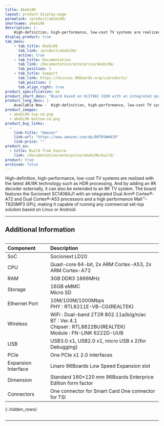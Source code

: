 ```yaml
---
title: Akebi96
layout: product-display-page
permalink: /product/akebi96/
shortname: akebi96
description: |-
    High-definition, high-performance, low-cost TV systems are realized with the latest 4K/8K technology such as HDR processing. And by adding an 8K decoder externally, it can also be extended to an 8K TV system.
display_product: true
tab_menu:
    - tab_title: Akebi96
      tab_link: /product/akebi96/
      active: true
    - tab_title: Documentation
      tab_link: /documentation/enterprise/akebi96/
      tab_position: 1
    - tab_title: Support
      tab_link: https://discuss.96boards.org/c/products/
      tab_position: 2
      tab_align_right: true
product_specification: ee
product_short_desc: "Board based on Hi3798C V200 with an integrated quad-core 64-bit ARM Cortex A53"
product_long_desc: |-
    Available Now -  High-definition, high-performance, low-cost TV systems are realized with the latest 4K/8K technology such as HDR processing. And by adding an 8K decoder externally, it can also be extended to an 8K TV system. The board features the Socionext SC1408AJ1 with an integrated Dual Arm® Cortex®-A72 and Dual Cortex®-A53 processors and a high performance Mali™-T820MP3 GPU, making it capable of running any commercial set-top solution based on Linux or Android.
product_images:
  - akebi96-top-sd.png
  - akebi96-bottom-sd.png
product_buy_links:
  -
    link-title: "Amazon"
    link-url: "https://www.amazon.com/dp/B07RSWW429"
    link-price: ""
product_os:
  - title: Build from Source
    link: /documentation/enterprise/akebi96/build/
product: true
archived: false
---
```

High-definition, high-performance, low-cost TV systems are realized with the latest 4K/8K technology such as HDR processing. And by adding an 8K decoder externally, it can also be extended to an 8K TV system. The board features the Socionext SC1408AJ1 with an integrated Dual Arm® Cortex®-A72 and Dual Cortex®-A53 processors and a high performance Mali™-T820MP3 GPU, making it capable of running any commercial set-top solution based on Linux or Android.

***

## Additional Information
<div style="overflow-x:scroll;" markdown="1">


|   Component          |   Description                                                                                    |
|:---------------------|:-------------------------------------------------------------------------------------------------|
|  SoC                 | Socionext LD20                                                                                   |
|  CPU                 | Quad-core 64-bit, 2x ARM Cortex-A53, 2x ARM Cortex-A72                                           |
|  RAM                 | 3GB DDR3 1866MHz                                                                                 |
|  Storage             | 16GB eMMC <br> Micro SD                                                                          |
|  Ethernet Port       | 10M/100M/1000Mbps <br> PHY : RTL8211E-VB-CG(REALTEK)                                             |
|  Wireless            | WiFi : Dual-band 2T2R 802.11a/b/g/n/ac <br> BT : Ver.4.1 <br> Chipset : RTL8822BU(REALTEK) <br> Module : FN-LINK 6222D-UUB |
|  USB                 | USB3.0 x1, USB2.0 x1, micro USB x 2(for Debugging)                                               |
|  PCIe                | One PCIe x1 2.0 interfaces                                                                       |
|  Expansion Interface | Linaro 96Boards Low Speed Expansion slot                                                         |
|  Dimension           | Standard 160×120 mm 96Boards Enterprice Edition form factor                                      |
|  Connectors          | One connector for Smart Card One connector for TSI                                               |
{:.hidden_rows}

</div>

***
